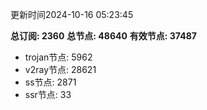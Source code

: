 更新时间2024-10-16 05:23:45

**总订阅: 2360**
**总节点: 48640**
**有效节点: 37487**
- trojan节点: 5962
- v2ray节点: 28621
- ss节点: 2871
- ssr节点: 33
